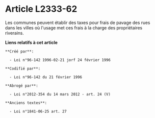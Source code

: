 # Article L2333-62

Les communes peuvent établir des taxes pour frais de pavage des rues dans les villes où l'usage met ces frais à la charge des
propriétaires riverains.

**Liens relatifs à cet article**

	**Créé par**:

	  - Loi n°96-142 1996-02-21 jorf 24 février 1996

	**Codifié par**:

	  - Loi n°96-142 du 21 février 1996

	**Abrogé par**:

	  - Loi n°2012-354 du 14 mars 2012 - art. 24 (V)

	**Anciens textes**:

	  - Loi n°1841-06-25 art. 27

